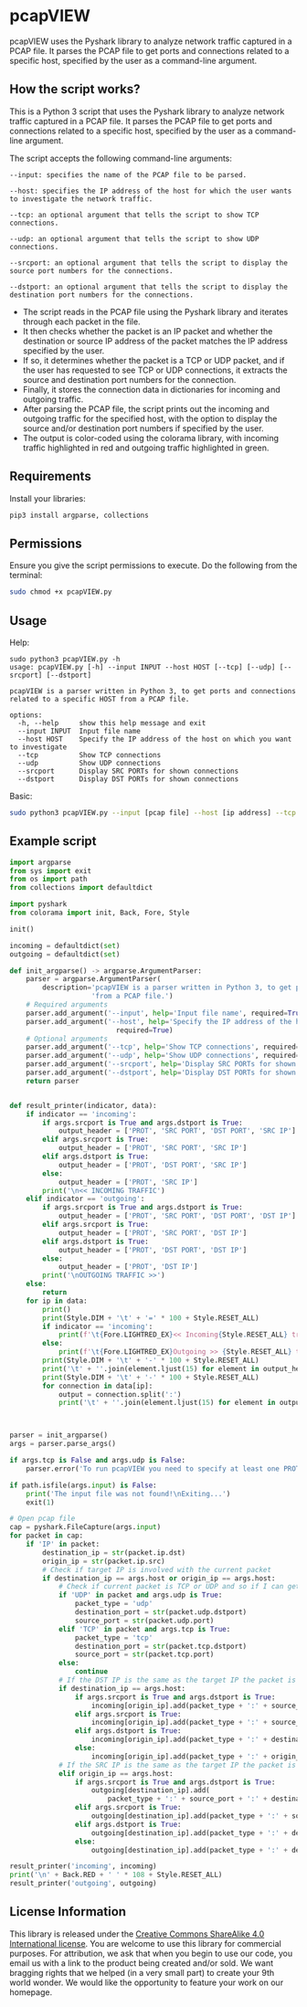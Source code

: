 # pcapVIEW
pcapVIEW uses the Pyshark library to analyze network traffic captured in a PCAP file. It parses the PCAP file to get ports and connections related to a specific host, specified by the user as a command-line argument.

## How the script works?

This is a Python 3 script that uses the Pyshark library to analyze network traffic captured in a PCAP file.
It parses the PCAP file to get ports and connections related to a specific host, specified by the user as a command-line argument.

The script accepts the following command-line arguments:
```
--input: specifies the name of the PCAP file to be parsed.

--host: specifies the IP address of the host for which the user wants to investigate the network traffic.

--tcp: an optional argument that tells the script to show TCP connections.

--udp: an optional argument that tells the script to show UDP connections.

--srcport: an optional argument that tells the script to display the source port numbers for the connections.

--dstport: an optional argument that tells the script to display the destination port numbers for the connections.
```

- The script reads in the PCAP file using the Pyshark library and iterates through each packet in the file.
- It then checks whether the packet is an IP packet and whether the destination or source IP address of the packet matches the IP address specified by the user.
- If so, it determines whether the packet is a TCP or UDP packet, and if the user has requested to see TCP or UDP connections, it extracts the source and destination port numbers for the connection.
- Finally, it stores the connection data in dictionaries for incoming and outgoing traffic.
- After parsing the PCAP file, the script prints out the incoming and outgoing traffic for the specified host, with the option to display the source and/or destination port numbers if specified by the user.
- The output is color-coded using the colorama library, with incoming traffic highlighted in red and outgoing traffic highlighted in green.


## Requirements

Install your libraries:
```bash
pip3 install argparse, collections
```

## Permissions

Ensure you give the script permissions to execute. Do the following from the terminal:
```bash
sudo chmod +x pcapVIEW.py
```

## Usage

Help:
```
sudo python3 pcapVIEW.py -h
usage: pcapVIEW.py [-h] --input INPUT --host HOST [--tcp] [--udp] [--srcport] [--dstport]

pcapVIEW is a parser written in Python 3, to get ports and connections related to a specific HOST from a PCAP file.

options:
  -h, --help     show this help message and exit
  --input INPUT  Input file name
  --host HOST    Specify the IP address of the host on which you want to investigate
  --tcp          Show TCP connections
  --udp          Show UDP connections
  --srcport      Display SRC PORTs for shown connections
  --dstport      Display DST PORTs for shown connections
```

Basic:
```bash
sudo python3 pcapVIEW.py --input [pcap file] --host [ip address] --tcp --udp --srcport --dstport
```

## Example script
```python
import argparse
from sys import exit
from os import path
from collections import defaultdict

import pyshark
from colorama import init, Back, Fore, Style

init()

incoming = defaultdict(set)
outgoing = defaultdict(set)

def init_argparse() -> argparse.ArgumentParser:
    parser = argparse.ArgumentParser(
        description='pcapVIEW is a parser written in Python 3, to get ports and connections related to a specific HOST '
                    'from a PCAP file.')
    # Required arguments
    parser.add_argument('--input', help='Input file name', required=True)
    parser.add_argument('--host', help='Specify the IP address of the host on which you want to investigate',
                          required=True)
    # Optional arguments
    parser.add_argument('--tcp', help='Show TCP connections', required=False, action='store_true')
    parser.add_argument('--udp', help='Show UDP connections', required=False, action='store_true')
    parser.add_argument('--srcport', help='Display SRC PORTs for shown connections', required=False, action='store_true')
    parser.add_argument('--dstport', help='Display DST PORTs for shown connections', required=False, action='store_true')
    return parser


def result_printer(indicator, data):
    if indicator == 'incoming':
        if args.srcport is True and args.dstport is True:
            output_header = ['PROT', 'SRC PORT', 'DST PORT', 'SRC IP']
        elif args.srcport is True:
            output_header = ['PROT', 'SRC PORT', 'SRC IP']
        elif args.dstport is True:
            output_header = ['PROT', 'DST PORT', 'SRC IP']
        else:
            output_header = ['PROT', 'SRC IP']
        print('\n<< INCOMING TRAFFIC')
    elif indicator == 'outgoing':
        if args.srcport is True and args.dstport is True:
            output_header = ['PROT', 'SRC PORT', 'DST PORT', 'DST IP']
        elif args.srcport is True:
            output_header = ['PROT', 'SRC PORT', 'DST IP']
        elif args.dstport is True:
            output_header = ['PROT', 'DST PORT', 'DST IP']
        else:
            output_header = ['PROT', 'DST IP']
        print('\nOUTGOING TRAFFIC >>')
    else:
        return
    for ip in data:
        print()
        print(Style.DIM + '\t' + '=' * 100 + Style.RESET_ALL)
        if indicator == 'incoming':
            print(f'\t{Fore.LIGHTRED_EX}<< Incoming{Style.RESET_ALL} traffic from IP: {Fore.LIGHTGREEN_EX}{ip}{Style.RESET_ALL}')
        else:
            print(f'\t{Fore.LIGHTRED_EX}Outgoing >> {Style.RESET_ALL} traffic to IP: {Fore.LIGHTGREEN_EX}{ip}{Style.RESET_ALL}')
        print(Style.DIM + '\t' + '-' * 100 + Style.RESET_ALL)
        print('\t' + ''.join(element.ljust(15) for element in output_header))
        print(Style.DIM + '\t' + '-' * 100 + Style.RESET_ALL)
        for connection in data[ip]:
            output = connection.split(':')
            print('\t' + ''.join(element.ljust(15) for element in output))



parser = init_argparse()
args = parser.parse_args()

if args.tcp is False and args.udp is False:
    parser.error('To run pcapVIEW you need to specify at least one PROT!')

if path.isfile(args.input) is False:
    print('The input file was not found!\nExiting...')
    exit(1)

# Open pcap file
cap = pyshark.FileCapture(args.input)
for packet in cap:
    if 'IP' in packet:
        destination_ip = str(packet.ip.dst)
        origin_ip = str(packet.ip.src)
        # Check if target IP is involved with the current packet
        if destination_ip == args.host or origin_ip == args.host:
            # Check if current packet is TCP or UDP and so if I can get PORT's data from it
            if 'UDP' in packet and args.udp is True:
                packet_type = 'udp'
                destination_port = str(packet.udp.dstport)
                source_port = str(packet.udp.port)
            elif 'TCP' in packet and args.tcp is True:
                packet_type = 'tcp'
                destination_port = str(packet.tcp.dstport)
                source_port = str(packet.tcp.port)
            else:
                continue
            # If the DST IP is the same as the target IP the packet is INCOMING to the target
            if destination_ip == args.host:
                if args.srcport is True and args.dstport is True:
                    incoming[origin_ip].add(packet_type + ':' + source_port + ':' + destination_port + ':' + origin_ip)
                elif args.srcport is True:
                    incoming[origin_ip].add(packet_type + ':' + source_port + ':' + origin_ip)
                elif args.dstport is True:
                    incoming[origin_ip].add(packet_type + ':' + destination_port + ':' + origin_ip)
                else:
                    incoming[origin_ip].add(packet_type + ':' + origin_ip)
            # If the SRC IP is the same as the target IP the packet is OUTGOING from the target
            elif origin_ip == args.host:
                if args.srcport is True and args.dstport is True:
                    outgoing[destination_ip].add(
                        packet_type + ':' + source_port + ':' + destination_port + ':' + destination_ip)
                elif args.srcport is True:
                    outgoing[destination_ip].add(packet_type + ':' + source_port + ':' + destination_ip)
                elif args.dstport is True:
                    outgoing[destination_ip].add(packet_type + ':' + destination_port + ':' + destination_ip)
                else:
                    outgoing[destination_ip].add(packet_type + ':' + destination_ip)

result_printer('incoming', incoming)
print('\n' + Back.RED + ' ' * 108 + Style.RESET_ALL)
result_printer('outgoing', outgoing)
```

## License Information

This library is released under the [Creative Commons ShareAlike 4.0 International license](https://creativecommons.org/licenses/by-sa/4.0/). You are welcome to use this library for commercial purposes. For attribution, we ask that when you begin to use our code, you email us with a link to the product being created and/or sold. We want bragging rights that we helped (in a very small part) to create your 9th world wonder. We would like the opportunity to feature your work on our homepage.
